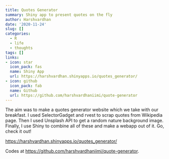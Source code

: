 ```yaml
---
title: Quotes Generator
summary: Shiny app to present quotes on the fly
author: Harshvardhan
date: '2020-11-24'
slug: []
categories:
  - R
  - life
  - thoughts
tags: []
links:
- icon: star
  icon_pack: fas
  name: Shiny App
  url: https://harshvardhan.shinyapps.io/quotes_generator/
- icon: github
  icon_pack: fab
  name: Github
  url: https://github.com/harshvardhaniimi/quote-generator
---
```


The aim was to make a quotes generator website which we take with our breakfast. I used SelectorGadget and rvest to scrap quotes from Wikipedia page. Then I used Unsplash API to get a random nature background image. Finally, I use Shiny to combine all of these and make a webapp out of it. Go, check it out! 

https://harshvardhan.shinyapps.io/quotes_generator/

Codes at https://github.com/harshvardhaniimi/quote-generator.


